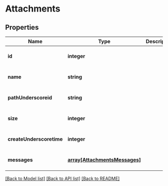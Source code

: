 # Attachments

## Properties
Name | Type | Description | Notes
------------ | ------------- | ------------- | -------------
**id** | **integer** |  | [optional] [default to null]
**name** | **string** |  | [optional] [default to null]
**pathUnderscoreid** | **string** |  | [optional] [default to null]
**size** | **integer** |  | [optional] [default to null]
**createUnderscoretime** | **integer** |  | [optional] [default to null]
**messages** | [**array[AttachmentsMessages]**](AttachmentsMessages.md) |  | [optional] [default to null]

[[Back to Model list]](../README.md#documentation-for-models) [[Back to API list]](../README.md#documentation-for-api-endpoints) [[Back to README]](../README.md)


